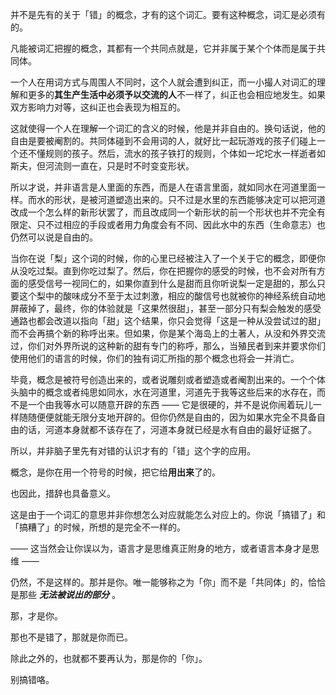 并不是先有的关于「错」的概念，才有的这个词汇。要有这种概念，词汇是必须有的。

凡能被词汇把握的概念，其都有一个共同点就是，它并非属于某个个体而是属于共同体。

一个人在用词方式与周围人不同时，这个人就会遭到纠正，而一小撮人对词汇的理解和更多的**其生产生活中必须予以交流的人**不一样了，纠正也会相应地发生。如果双方影响力对等，这纠正也会表现为相互的。

这就使得一个人在理解一个词汇的含义的时候，他是并非自由的。换句话说，他的自由是要被阉割的。共同体碰到不会用词的人，就好比一起玩游戏的孩子们碰上一个还不懂规则的孩子。然后，流水的孩子铁打的规则，个体如一坨坨水一样逝者如斯夫，但河流则一直在，只是时不时变变形状。

所以才说，并非语言是人里面的东西，而是人在语言里面，就如同水在河道里面一样。而水的形状，是被河道塑造出来的。只不过是水里的东西能够决定可以把河道改成一个怎么样的新形状罢了，而且改成同一个新形状的前一个形状也并不完全有限定、只不过相应的手段或者用力角度会有不同、因此水中的东西（生命意志）也仍然可以说是自由的。

当你在说「梨」这个词的时候，你的心里已经被注入了一个关于它的概念，即便你从没吃过梨。直到你吃过梨了。然后，你在把握你的感受的时候，也不会对所有方面的感受信号一视同仁的，如果你直到什么是甜而且你听说梨一定是甜的，那么只要这个梨中的酸味成分不至于太过刺激，相应的酸信号也就被你的神经系统自动地屏蔽掉了，最终，你的体验就是「这果然很甜」，甚至一部分只有梨会触发的感受通路也都会改道以指向「甜」这个结果，你只会觉得「这是一种从没尝试过的甜」而不会再搞个新的称呼出来。但如果，你是某个海岛上的土著人，从没和外界交流过，你们对外界所说的这种新的甜有专门的称呼，那么，当殖民者到来并要求你们使用他们的语言的时候，你们的独有词汇所指的那个概念也将会一并消亡。

毕竟，概念是被符号创造出来的，或者说雕刻或者塑造或者阉割出来的。一个个体头脑中的概念或者纯思如同水，水在河道里，河道先于我等这些后来的水存在，而不是一个由我等水可以随意开辟的东西 —— 它是很硬的，并不是说你闹着玩儿一样随随便便就能无限分支地开辟的。但你仍然是自由的，因为如果水完全不具备自由的话，河道本身就都不该存在了，河道本身就已经是水有自由的最好证据了。

所以，并非脑子里先有对错的认识才有的「错」这个字的应用。

概念，是你在用一个符号的时候，把它给**用出来**了的。

也因此，措辞也具备意义。

这是由于一个词汇的意思并非你想怎么对应就能怎么对应上的。你说「搞错了」和「搞糟了」的时候，所想的是完全不一样的。

—— 这当然会让你误以为，语言才是思维真正附身的地方，或者语言本身才是思维 ——

仍然，不是这样的。那并是你。唯一能够称之为「你」而不是「共同体」的，恰恰是那些 ***无法被说出的部分*** 。

那，才是你。

那也不是错了，那就是你而已。

除此之外的，也就都不要再认为，那是你的「你」。

别搞错咯。




